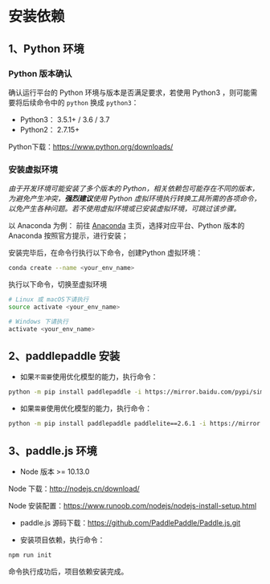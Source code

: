 # 安装依赖

## 1、Python 环境

### Python 版本确认

确认运行平台的 Python 环境与版本是否满足要求，若使用 Python3 ，则可能需要将后续命令中的 `python` 换成 `python3`：
- Python3： 3.5.1+ / 3.6 / 3.7
- Python2： 2.7.15+

Python下载：https://www.python.org/downloads/

### 安装虚拟环境
*由于开发环境可能安装了多个版本的 Python，相关依赖包可能存在不同的版本，为避免产生冲突，**强烈建议**使用 Python 虚拟环境执行转换工具所需的各项命令，以免产生各种问题。若不使用虚拟环境或已安装虚拟环境，可跳过该步骤。*

以 Anaconda 为例：
前往 [Anaconda](https://www.anaconda.com/) 主页，选择对应平台、Python 版本的 Anaconda 按照官方提示，进行安装；

安装完毕后，在命令行执行以下命令，创建Python 虚拟环境：
``` bash
conda create --name <your_env_name>
```

执行以下命令，切换至虚拟环境
``` bash
# Linux 或 macOS下请执行
source activate <your_env_name>

# Windows 下请执行
activate <your_env_name>
```

## 2、paddlepaddle 安装

- 如果`不需要`使用优化模型的能力，执行命令：
``` bash
python -m pip install paddlepaddle -i https://mirror.baidu.com/pypi/simple
```
- 如果`需要`使用优化模型的能力，执行命令：
``` bash
python -m pip install paddlepaddle paddlelite==2.6.1 -i https://mirror.baidu.com/pypi/simple
```

## 3、paddle.js 环境

- Node 版本 >= 10.13.0

Node 下载：http://nodejs.cn/download/

Node 安装配置：https://www.runoob.com/nodejs/nodejs-install-setup.html

- paddle.js 源码下载：https://github.com/PaddlePaddle/Paddle.js.git

- 安装项目依赖，执行命令：
``` bash
npm run init
```
命令执行成功后，项目依赖安装完成。

